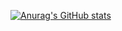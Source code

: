 

[![Anurag's GitHub stats](https://github-readme-stats.vercel.app/api?username=swiftieslizheng)](https://github.com/anuraghazra/github-readme-stats)
